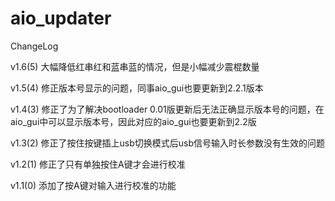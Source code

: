 # aio_updater

ChangeLog

v1.6(5)
大幅降低红串红和蓝串蓝的情况，但是小幅减少震棍数量

v1.5(4)
修正版本号显示的问题，同事aio_gui也要更新到2.2.1版本

v1.4(3)
修正了为了解决bootloader 0.01版更新后无法正确显示版本号的问题，在aio_gui中可以显示版本号，因此对应的aio_gui也要更新到2.2版

v1.3(2)
修正了按住按键插上usb切换模式后usb信号输入时长参数没有生效的问题

v1.2(1)
修正了只有单独按住A键才会进行校准

v1.1(0)
添加了按A键对输入进行校准的功能
